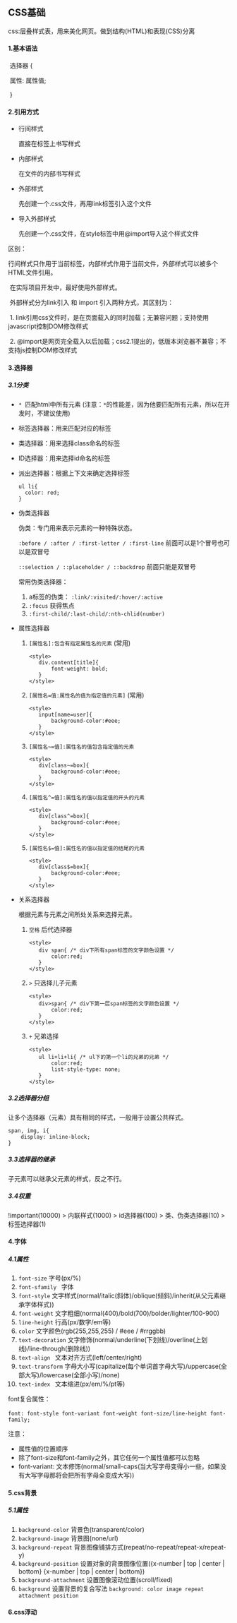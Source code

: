 ## CSS基础

css:层叠样式表，用来美化网页。做到结构(HTML)和表现(CSS)分离

#### 1.基本语法

​	选择器 {

​			属性: 属性值;

​	}

#### 2.引用方式

- 行间样式

  直接在标签上书写样式

- 内部样式

  在文件的内部书写样式

  <style>
      样式内容
  </style>

- 外部样式

  先创建一个.css文件，再用link标签引入这个文件

- 导入外部样式

  先创建一个.css文件，在style标签中用@import导入这个样式文件

区别：

​		行间样式只作用于当前标签，内部样式作用于当前文件，外部样式可以被多个HTML文件引用。

​		在实际项目开发中，最好使用外部样式。

​		外部样式分为link引入 和 import 引入两种方式，其区别为：

​			1. link引用css文件时，是在页面载入的同时加载；无兼容问题；支持使用javascript控制DOM修改样式

​			2. @import是网页完全载入以后加载；css2.1提出的，低版本浏览器不兼容；不支持js控制DOM修改样式

#### 3.选择器

##### 3.1分类

- `* `匹配html中所有元素 (注意：`*`的性能差，因为他要匹配所有元素，所以在开发时，不建议使用)

- 标签选择器：用来匹配对应的标签

- 类选择器：用来选择class命名的标签

- ID选择器：用来选择id命名的标签

- 派出选择器：根据上下文来确定选择标签

  ```
  ul li{
  	color: red;
  }
  ```

- 伪类选择器

  伪类：专门用来表示元素的一种特殊状态。

  `:before / :after / :first-letter / :first-line`  前面可以是1个冒号也可以是双冒号

  `::selection / ::placeholder / ::backdrop`  前面只能是双冒号

  常用伪类选择器：

  1. a标签的伪类： `:link/:visited/:hover/:active`
  2. `:focus`   获得焦点
  3. `:first-child/:last-child/:nth-chlid(number)`

- 属性选择器

  1. `[属性名]:包含有指定属性名的元素` (常用)

     ```
     <style>
     	div.content[title]{
     		font-weight: bold;
     	}
     </style>
     ```

  2. `[属性名=值:属性名的值为指定值的元素]` (常用)

     ```
     <style>
     	input[name=user]{
     		background-color:#eee;
     	}
     </style>
     ```

  3. `[属性名~=值]:属性名的值包含指定值的元素`

     ```
     <style>
     	div[class~=box]{
     		background-color:#eee;
     	}
     </style>
     ```

  4. `[属性名^=值]:属性名的值以指定值的开头的元素`

     ```
     <style>
     	div[class^=box]{
     		background-color:#eee;
     	}
     </style>
     ```

  5. `[属性名$=值]:属性名的值以指定值的结尾的元素`

     ```
     <style>
     	div[class$=box]{
     		background-color:#eee;
     	}
     </style>
     ```

- 关系选择器

  根据元素与元素之间所处关系来选择元素。

  1. `空格` 后代选择器

     ```
     <style>
     	div span{ /* div下所有span标签的文字颜色设置 */
     		color:red;
     	}
     </style>
     ```

  2. `>`  只选择儿子元素

     ```
     <style>
     	div>span{ /* div下第一层span标签的文字颜色设置 */
     		color:red;
     	}
     </style>
     ```

  3. `+`  兄弟选择

     ```
     <style>
     	ul li+li+li{ /* ul下的第一个li的兄弟的兄弟 */
     		color:red;
     		list-style-type: none;
     	}
     </style>
     ```

##### 3.2选择器分组

让多个选择器（元素）具有相同的样式，一般用于设置公共样式。

```
span, img, i{
	display: inline-block;
}
```

##### 3.3选择器的继承

子元素可以继承父元素的样式，反之不行。

##### 3.4权重

!important(10000) > 内联样式(1000) > id选择器(100) > 类、伪类选择器(10) > 标签选择器(1)

#### 4.字体

##### 4.1属性

1. `font-size`  字号(px/%)
2. `font-sfamily `  字体
3. `font-style`   文字样式(normal/italic(斜体)/oblique(倾斜)/inherit(从父元素继承字体样式))
4. `font-weight`    文字粗细(normal(400)/bold(700)/bolder/lighter/100-900)
5. `line-height`    行高(px/数字/em等)
6. `color`  文字颜色(rgb(255,255,255) / #eee / #rrggbb)
7. `text-decoration`   文字修饰(normal/underline(下划线)/overline(上划线)/line-through(删除线))
8. `text-align ` 文本对齐方式(left/center/right)
9. `text-transform`  字母大小写(capitalize(每个单词首字母大写)/uppercase(全部大写)/lowercase(全部小写)/none)
10. `text-index ` 文本缩进(px/em/%/pt等)

font复合属性：

​	`font: font-style font-variant font-weight font-size/line-height font-family;`

  注意：

- 属性值的位置顺序
- 除了font-size和font-family之外，其它任何一个属性值都可以忽略
- font-variant: 文本修饰(normal/small-caps(当大写字母变得小一些，如果没有大写字母那将会把所有字母全变成大写))		

#### 5.css背景

##### 5.1属性

1. `background-color`   背景色(transparent/color)
2. `background-image`    背景图(none/url)
3. `background-repeat`   背景图像铺排方式(repeat/no-repeat/repeat-x/repeat-y)
4. `background-position`  设置对象的背景图像位置({x-number | top | center | bottom} {x-number | top | center | bottom})
5. `background-attachment`   设置图像滚动位置(scroll/fixed)
6. `background`	设置背景的复合写法 `background: color image repeat attachment position`

#### 6.css浮动

